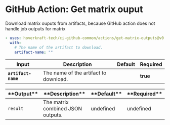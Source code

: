 <!-- start title -->

# GitHub Action: Get matrix ouput

<!-- end title -->
<!-- start description -->

Download matrix ouputs from artifacts, because GitHub action does not handle job outputs for matrix

<!-- end description -->
<!-- start contents -->
<!-- end contents -->
<!-- start usage -->

```yaml
- uses: hoverkraft-tech/ci-github-common/actions/get-matrix-outputs@v0.5.0
  with:
    # The name of the artifact to download.
    artifact-name: ""
```

<!-- end usage -->
<!-- start inputs -->

| **Input**                      | **Description**                       | **Default** | **Required** |
| ------------------------------ | ------------------------------------- | ----------- | ------------ |
| **<code>artifact-name</code>** | The name of the artifact to download. |             | **true**     |

<!-- end inputs -->
<!-- start outputs -->

| \***\*Output\*\***  | \***\*Description\*\***           | \***\*Default\*\*** | \***\*Required\*\*** |
| ------------------- | --------------------------------- | ------------------- | -------------------- |
| <code>result</code> | The matrix combined JSON outputs. | undefined           | undefined            |

<!-- end outputs -->
<!-- start [.github/ghadocs/examples/] -->
<!-- end [.github/ghadocs/examples/] -->
